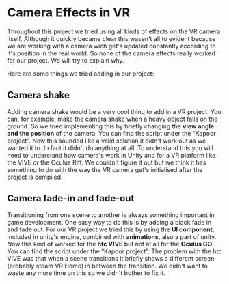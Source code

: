 # Camera Effects in VR
Throughout this project we tried using all kinds of effects on the VR camera itself. 
Although it quickly became clear this wasen't all to evident because we are working with a camera wich get's updated constantly according to it's position in the real world.
So none of the camera effects really worked for our project. We will try to explain why.

Here are some things we tried adding in our project:

## Camera shake
Adding camera shake would be a very cool thing to add in a VR project. You can, for example, make the camera shake when a heavy object falls on the ground.
So we tried implementing this by briefly changing the **view angle and the position** of the camera. You can find the script under the “Kapoor project”.
Now this sounded like a valid solution it didn't work out as we wanted it to. In fact it didn't do anything at all.
To understand this you will need to understand how camera's work in Unity and for a VR platform like the VIVE or the Oculus Rift.
We couldn't figure it out but we think it has something to do with the way the VR camera get's initialised after the project is compiled.

## Camera fade-in and fade-out
Transitioning from one scene to another is always something important in game development. One easy way to do this is by adding a black fade in and fade out.
For our VR project we tried this by using the **UI component**, included in unity's engine, combined with **animations**, also a part of unity.
Now this kind of worked for the **htc VIVE** but not at all for the **Oculus GO**. You can find the script under the “Kapoor project”.
The problem with the htc VIVE was that when a scene transitions it briefly shows a different screen (probably steam VR Home) in between the transition.
We didn't want to waste any more time on this so we didn't bother to fix it. 
